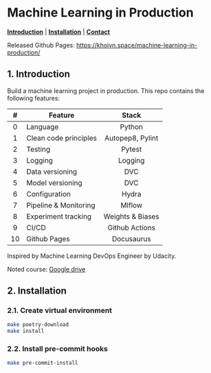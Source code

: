 # Machine Learning in Production

[**Introduction**](#1-introduction) | [**Installation**](#2-installation) | [**Contact**](#contact)

Released Github Pages: https://khoivn.space/machine-learning-in-production/

## 1. Introduction
Build a machine learning project in production. This repo contains the following features:

| # | Feature               | Stack             |
|:-:|-----------------------|:-----------------:|
| 0 | Language              | Python            |
| 1 | Clean code principles | Autopep8, Pylint  |
| 2 | Testing               | Pytest            |
| 3 | Logging               | Logging           |
| 4 | Data versioning       | DVC               |
| 5 | Model versioning      | DVC               |
| 6 | Configuration         | Hydra             |
| 7 | Pipeline & Monitoring | Mlflow            |
| 8 | Experiment tracking   | Weights & Biases  |
| 9 | CI/CD                 | Github Actions    |
| 10| Github Pages          | Docusaurus        |

Inspired by Machine Learning DevOps Engineer by Udacity.

Noted course: [Google drive](https://docs.google.com/document/d/1AnAgK40kud97YgnJrbMrQCO08XKDO0Zz8J6u3xR17_Q/edit?usp=sharing)

## 2. Installation
### 2.1. Create virtual environment
```bash
make poetry-download
make install
```

### 2.2. Install pre-commit hooks
```bash
make pre-commit-install
```
